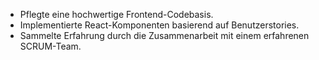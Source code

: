 * Pflegte eine hochwertige Frontend-Codebasis.
* Implementierte React-Komponenten basierend auf Benutzerstories.
* Sammelte Erfahrung durch die Zusammenarbeit mit einem erfahrenen SCRUM-Team.